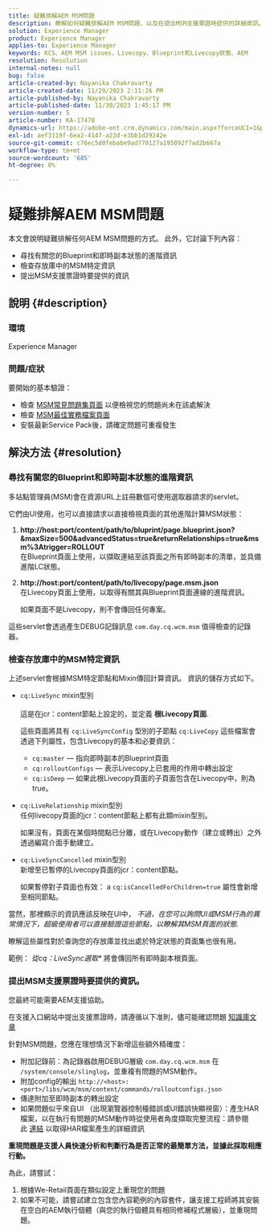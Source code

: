 ```yaml
---
title: 疑難排解AEM MSM問題
description: 瞭解如何疑難排解AEM MSM問題，以及在提出MSM支援票證時提供的詳細資訊。
solution: Experience Manager
product: Experience Manager
applies-to: Experience Manager
keywords: KCS、AEM MSM issues、Livecopy、Blueprint和Livecopy狀態、AEM
resolution: Resolution
internal-notes: null
bug: false
article-created-by: Nayanika Chakravarty
article-created-date: 11/29/2023 2:11:26 PM
article-published-by: Nayanika Chakravarty
article-published-date: 11/30/2023 1:45:17 PM
version-number: 5
article-number: KA-17478
dynamics-url: https://adobe-ent.crm.dynamics.com/main.aspx?forceUCI=1&pagetype=entityrecord&etn=knowledgearticle&id=6218b528-c18e-ee11-8179-6045bd006b4b
exl-id: aef3119f-6ea2-4147-a23d-e3bb1d29242e
source-git-commit: c76ec5d0febabe9ad770127a195092f7ad2b667a
workflow-type: tm+mt
source-wordcount: '685'
ht-degree: 0%

---
```


# 疑難排解AEM MSM問題


本文會說明疑難排解任何AEM MSM問題的方式。 此外，它討論下列內容：

- 尋找有關您的Blueprint和即時副本狀態的進階資訊
- 檢查存放庫中的MSM特定資訊
- 提出MSM支援票證時要提供的資訊


## 說明 {#description}


### 環境

Experience Manager

### 問題/症狀

要開始的基本驗證：

- 檢查 [MSM常見問題集頁面](https://experienceleague.adobe.com/docs/experience-manager-65/administering/introduction/troubleshoot-msm.html?lang=en#faq) 以便檢視您的問題尚未在該處解決
- 檢查 [MSM最佳實務檔案頁面](https://experienceleague.adobe.com/docs/experience-manager-65/administering/introduction/msm-best-practices.html?lang=en)
- 安裝最新Service Pack後，請確定問題可重複發生



## 解決方法 {#resolution}


### 尋找有關您的Blueprint和即時副本狀態的進階資訊

多站點管理員(MSM)會在資源URL上註冊數個可使用選取器請求的servlet。

它們由UI使用，也可以直接請求以直接檢視頁面的其他進階計算MSM狀態：

1. <b>http://host:port/content/path/to/bluprint/page.blueprint.json?&amp;maxSize=500&amp;advancedStatus=true&amp;returnRelationships=true&amp;msm%3Atrigger=ROLLOUT</b>\
   在Blueprint頁面上使用，以擷取連結至該頁面之所有即時副本的清單，並具備進階LC狀態。
2. <b>http://host:port/content/path/to/livecopy/page.msm.json</b>\
   在Livecopy頁面上使用，以取得有關其與Blueprint頁面連線的進階資訊。

   如果頁面不是Livecopy，則不會傳回任何專案。


這些servlet會透過產生DEBUG記錄訊息 `com.day.cq.wcm.msm` 值得檢查的記錄器。

### 檢查存放庫中的MSM特定資訊

上述servlet會根據MSM特定節點和Mixin傳回計算資訊。
資訊的儲存方式如下。

- `cq:LiveSync` mixin型別<br>\
  這是在jcr：content節點上設定的，並定義 <b>根Livecopy頁面</b>.

  這些頁面將具有 `cq:LiveSyncConfig` 型別的子節點 `cq:LiveCopy` 這些檔案會透過下列屬性，包含Livecopy的基本和必要資訊：

   - `cq:master`  — 指向即時副本的Blueprint頁面
   - `cq:rolloutConfigs`  — 表示Livecopy上已套用的作用中轉出設定
   - `cq:isDeep`  — 如果此根Livecopy頁面的子頁面包含在Livecopy中，則為true。
- `cq:LiveRelationship` mixin型別\
  任何livecopy頁面的jcr：content節點上都有此類mixin型別。

  如果沒有，頁面在某個時間點已分離，或在Livecopy動作（建立或轉出）之外透過編寫介面手動建立。
- `cq:LiveSyncCancelled` mixin型別\
  新增至已暫停的Livecopy頁面的jcr：content節點。

  如果暫停對子頁面也有效： a `cq:isCancelledForChildren=true` 屬性會新增至相同節點。


當然，那裡顯示的資訊應該反映在UI中， *不過，在您可以詢問UI或MSM行為的異常情況下，超級使用者可以直接驗證這些節點，以瞭解其MSM頁面的狀態*.

瞭解這些屬性對於查詢您的存放庫並找出處於特定狀態的頁面集也很有用。

範例： *從cq：LiveSync選取\** 將會傳回所有即時副本根頁面。

### 提出MSM支援票證時要提供的資訊。

您最終可能需要AEM支援協助。

在支援入口網站中提出支援票證時，請遵循以下准則，儘可能確認問題 [知識庫文章](https://experienceleague.adobe.com/docs/experience-cloud-kcs/kbarticles/KA-17494.html)

針對MSM問題，您應在理想情況下新增這些額外精確度：

- 附加記錄前：為記錄器啟用DEBUG層級 `com.day.cq.wcm.msm` 在 `/system/console/slinglog`，並重複有問題的MSM動作。
- 附加config的輸出 `http://<host>:<port>/libs/wcm/msm/content/commands/rolloutconfigs.json`
- 傳達附加至即時副本的轉出設定
- 如果問題似乎來自UI （出現瀏覽器控制檯錯誤或UI錯誤快顯視窗）：產生HAR檔案，以在執行有問題的MSM動作時從使用者角度擷取完整流程：請參閱此 [連結](https://help.tenderapp.com/kb/troubleshooting-your-tender-site/generating-an-har-file) 以取得HAR檔案產生的詳細資訊


<b>重現問題是支援人員快速分析和判斷行為是否正常的最簡單方法，並據此採取相應行動。</b>

為此，請嘗試：

1. 根據We-Retail頁面在類似設定上重現您的問題
2. 如果不可能，請嘗試建立包含您內容範例的內容套件，讓支援工程師將其安裝在空白的AEM執行個體（與您的執行個體具有相同修補程式層級），並重現問題。
